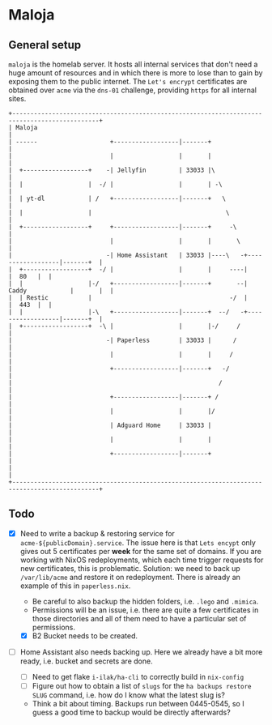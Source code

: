 # Maloja

## General setup

`maloja` is the homelab server.
It hosts all internal services that don't need a huge amount of resources and in which there is more to lose than to gain by exposing them to the public internet.
The `Let's encrypt` certificates are obtained over `acme` via the `dns-01` challenge, providing `https` for all internal sites.

```
+----------------------------------------------------------------------------------------------+
| Maloja                                                                                       |
| ------                    +------------------|-------+                                       |
|                           |                  |       |                                       |
|  +------------------+    -| Jellyfin         | 33033 |\                                      |
|  |                  |  -/ |                  |       | -\                                    |
|  | yt-dl            | /   +------------------|-------+   \                                   |
|  |                  |                                     \                                  |
|  +------------------+     +------------------|-------+     -\                                |
|                           |                  |       |       \                               |
|                          -| Home Assistant   | 33033 |----\   -+------------------|-------+  |
|  +------------------+  -/ |                  |       |     ----|                  |  80   |  |
|  |                  |-/   +------------------|-------+       --| Caddy            |       |  |
|  | Restic           |                                      -/  |                  |  443  |  |
|  |                  |-\   +------------------|-------+  --/   -+------------------|-------+  |
|  +------------------+  -\ |                  |       |-/     /                               |
|                          -| Paperless        | 33033 |      /                                |
|                           |                  |       |     /                                 |
|                           +------------------|-------+   -/                                  |
|                                                         /                                    |
|                           +------------------|-------+ /                                     |
|                           |                  |       |/                                      |
|                           | Adguard Home     | 33033 |                                       |
|                           |                  |       |                                       |
|                           +------------------|-------+                                       |
|                                                                                              |
+----------------------------------------------------------------------------------------------+
```

## Todo

- [x] Need to write a backup & restoring service for `acme-${publicDomain}.service`.
      The issue here is that `Lets encypt` only gives out 5 certificates per **week** for the same set of domains.
      If you are working with NixOS redeployments, which each time trigger requests for new certificates, this is problematic.
      Solution: we need to back up `/var/lib/acme` and restore it on redeployment.
      There is already an example of this in `paperless.nix`.

  - Be careful to also backup the hidden folders, i.e. `.lego` and `.mimica`.
  - Permissions will be an issue, i.e. there are quite a few certificates in those directories and all of them need to have a particular set of permissions.
  - [x] B2 Bucket needs to be created.

- [ ] Home Assistant also needs backing up.
      Here we already have a bit more ready, i.e. bucket and secrets are done.
  - [ ] Need to get flake `i-ilak/ha-cli` to correctly build in `nix-config`
  - [ ] Figure out how to obtain a list of `slugs` for the `ha backups restore SLUG` command, i.e. how do I know what the latest slug is?
  - Think a bit about timing.
    Backups run between 0445-0545, so I guess a good time to backup would be directly afterwards?

